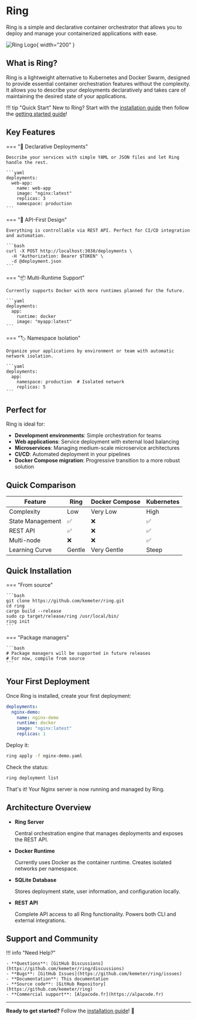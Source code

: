 # Ring

Ring is a simple and declarative container orchestrator that allows you to deploy and manage your containerized applications with ease.

![Ring Logo](assets/ring-logo.png){ width="200" }

## What is Ring?

Ring is a lightweight alternative to Kubernetes and Docker Swarm, designed to provide essential container orchestration features without the complexity. It allows you to describe your deployments declaratively and takes care of maintaining the desired state of your applications.

!!! tip "Quick Start"
    New to Ring? Start with the [installation guide](installation.md) then follow the [getting started guide](getting-started/index.md)!

## Key Features

=== "🚀 Declarative Deployments"

    Describe your services with simple YAML or JSON files and let Ring handle the rest.

    ```yaml
    deployments:
      web-app:
        name: web-app
        image: "nginx:latest"
        replicas: 3
        namespace: production
    ```

=== "🔌 API-First Design"

    Everything is controllable via REST API. Perfect for CI/CD integration and automation.

    ```bash
    curl -X POST http://localhost:3030/deployments \
      -H "Authorization: Bearer $TOKEN" \
      -d @deployment.json
    ```

=== "📦 Multi-Runtime Support"

    Currently supports Docker with more runtimes planned for the future.

    ```yaml
    deployments:
      app:
        runtime: docker
        image: "myapp:latest"
    ```

=== "🏷️ Namespace Isolation"

    Organize your applications by environment or team with automatic network isolation.

    ```yaml
    deployments:
      app:
        namespace: production  # Isolated network
        replicas: 5
    ```

## Perfect for

Ring is ideal for:

- **Development environments**: Simple orchestration for teams
- **Web applications**: Service deployment with external load balancing
- **Microservices**: Managing medium-scale microservice architectures
- **CI/CD**: Automated deployment in your pipelines
- **Docker Compose migration**: Progressive transition to a more robust solution

## Quick Comparison

| Feature | Ring | Docker Compose | Kubernetes |
|---------|------|----------------|------------|
| Complexity | Low | Very Low | High |
| State Management | ✅ | ❌ | ✅ |
| REST API | ✅ | ❌ | ✅ |
| Multi-node | ❌ | ❌ | ✅ |
| Learning Curve | Gentle | Very Gentle | Steep |

## Quick Installation

=== "From source"

    ```bash
    git clone https://github.com/kemeter/ring.git
    cd ring
    cargo build --release
    sudo cp target/release/ring /usr/local/bin/
    ring init
    ```

=== "Package managers"

    ```bash
    # Package managers will be supported in future releases
    # For now, compile from source
    ```

## Your First Deployment

Once Ring is installed, create your first deployment:

```yaml title="nginx-demo.yaml"
deployments:
  nginx-demo:
    name: nginx-demo
    runtime: docker
    image: "nginx:latest"
    replicas: 1
```

Deploy it:

```bash
ring apply -f nginx-demo.yaml
```

Check the status:

```bash
ring deployment list
```

That's it! Your Nginx server is now running and managed by Ring.

## Architecture Overview

<div class="grid cards" markdown>

-   **Ring Server**

    Central orchestration engine that manages deployments and exposes the REST API.

-   **Docker Runtime**

    Currently uses Docker as the container runtime. Creates isolated networks per namespace.

-   **SQLite Database**

    Stores deployment state, user information, and configuration locally.

-   **REST API**

    Complete API access to all Ring functionality. Powers both CLI and external integrations.

</div>

## Support and Community

!!! info "Need Help?"

    - **Questions**: [GitHub Discussions](https://github.com/kemeter/ring/discussions)
    - **Bugs**: [GitHub Issues](https://github.com/kemeter/ring/issues)
    - **Documentation**: This documentation
    - **Source code**: [GitHub Repository](https://github.com/kemeter/ring)
    - **Commercial support**: [Alpacode.fr](https://alpacode.fr)

---

**Ready to get started?** Follow the [installation guide](installation.md)! 🚀